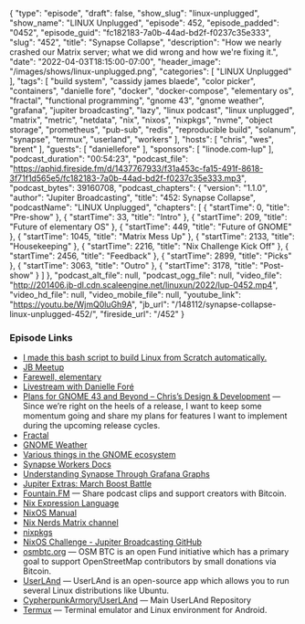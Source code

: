 {
  "type": "episode",
  "draft": false,
  "show_slug": "linux-unplugged",
  "show_name": "LINUX Unplugged",
  "episode": 452,
  "episode_padded": "0452",
  "episode_guid": "fc182183-7a0b-44ad-bd2f-f0237c35e333",
  "slug": "452",
  "title": "Synapse Collapse",
  "description": "How we nearly crashed our Matrix server; what we did wrong and how we're fixing it.",
  "date": "2022-04-03T18:15:00-07:00",
  "header_image": "/images/shows/linux-unplugged.png",
  "categories": [
    "LINUX Unplugged"
  ],
  "tags": [
    "build system",
    "cassidy james blaede",
    "color picker",
    "containers",
    "danielle fore",
    "docker",
    "docker-compose",
    "elementary os",
    "fractal",
    "functional programming",
    "gnome 43",
    "gnome weather",
    "grafana",
    "jupiter broadcasting",
    "lazy",
    "linux podcast",
    "linux unplugged",
    "matrix",
    "metric",
    "netdata",
    "nix",
    "nixos",
    "nixpkgs",
    "nvme",
    "object storage",
    "prometheus",
    "pub-sub",
    "redis",
    "reproducible build",
    "solanum",
    "synapse",
    "termux",
    "userland",
    "workers"
  ],
  "hosts": [
    "chris",
    "wes",
    "brent"
  ],
  "guests": [
    "daniellefore"
  ],
  "sponsors": [
    "linode.com-lup"
  ],
  "podcast_duration": "00:54:23",
  "podcast_file": "https://aphid.fireside.fm/d/1437767933/f31a453c-fa15-491f-8618-3f71f1d565e5/fc182183-7a0b-44ad-bd2f-f0237c35e333.mp3",
  "podcast_bytes": 39160708,
  "podcast_chapters": {
    "version": "1.1.0",
    "author": "Jupiter Broadcasting",
    "title": "452: Synapse Collapse",
    "podcastName": "LINUX Unplugged",
    "chapters": [
      {
        "startTime": 0,
        "title": "Pre-show"
      },
      {
        "startTime": 33,
        "title": "Intro"
      },
      {
        "startTime": 209,
        "title": "Future of elementary OS"
      },
      {
        "startTime": 449,
        "title": "Future of GNOME"
      },
      {
        "startTime": 1045,
        "title": "Matrix Mess Up"
      },
      {
        "startTime": 2133,
        "title": "Housekeeping"
      },
      {
        "startTime": 2216,
        "title": "Nix Challenge Kick Off"
      },
      {
        "startTime": 2456,
        "title": "Feedback"
      },
      {
        "startTime": 2899,
        "title": "Picks"
      },
      {
        "startTime": 3063,
        "title": "Outro"
      },
      {
        "startTime": 3178,
        "title": "Post-show"
      }
    ]
  },
  "podcast_alt_file": null,
  "podcast_ogg_file": null,
  "video_file": "http://201406.jb-dl.cdn.scaleengine.net/linuxun/2022/lup-0452.mp4",
  "video_hd_file": null,
  "video_mobile_file": null,
  "youtube_link": "https://youtu.be/WjmQ0luGh9A",
  "jb_url": "/148112/synapse-collapse-linux-unplugged-452/",
  "fireside_url": "/452"
}


### Episode Links

  * [I made this bash script to build Linux from Scratch automatically.](https://www.reddit.com/r/linux/comments/tuq1p3/i_made_this_bash_script_to_build_linux_from/ "I made this bash script to build Linux from Scratch automatically.")
  * [JB Meetup](http://meetup.com/jupiterbroadcasting "JB Meetup")
  * [Farewell, elementary](https://cassidyjames.com/blog/farewell-elementary/ "Farewell, elementary")
  * [Livestream with Danielle Foré](https://www.youtube.com/watch?v=Khvm9nldnNc "Livestream with Danielle Foré")
  * [Plans for GNOME 43 and Beyond – Chris’s Design & Development](https://blogs.gnome.org/christopherdavis/2022/04/03/plans-for-gnome-43-and-beyond/ "Plans for GNOME 43 and Beyond – Chris’s Design & Development") — Since we’re right on the heels of a release, I want to keep some momentum going and share my plans for features I want to implement during the upcoming release cycles.
  * [Fractal](https://gitlab.gnome.org/GNOME/fractal "Fractal")
  * [GNOME Weather](https://gitlab.gnome.org/GNOME/gnome-weather "GNOME Weather")
  * [Various things in the GNOME ecosystem](https://gitlab.gnome.org/dashboard/merge_requests?scope=all&utf8=%E2%9C%93&state=all&author_username=BrainBlasted "Various things in the GNOME ecosystem")
  * [Synapse Workers Docs](https://github.com/matrix-org/synapse/blob/develop/docs/workers.md "Synapse Workers Docs")
  * [Understanding Synapse Through Grafana Graphs](https://matrix-org.github.io/synapse/latest/usage/administration/understanding_synapse_through_grafana_graphs.html "Understanding Synapse Through Grafana Graphs")
  * [Jupiter Extras: March Boost Battle](https://extras.show/84 "Jupiter Extras: March Boost Battle")
  * [Fountain.FM](http://fountain.fm/ "Fountain.FM") — Share podcast clips and support creators with Bitcoin.
  * [Nix Expression Language](https://nixos.org/manual/nix/stable/ "Nix Expression Language")
  * [NixOS Manual](https://nixos.org/manual/nixos/stable/ "NixOS Manual")
  * [Nix Nerds Matrix channel](https://linuxunplugged.com/matrixinfo "Nix Nerds Matrix channel")
  * [nixpkgs](https://github.com/NixOS/nixpkgs "nixpkgs")
  * [NixOS Challenge - Jupiter Broadcasting GitHub](https://github.com/JupiterBroadcasting/nixos-challenge "NixOS Challenge - Jupiter Broadcasting GitHub")
  * [osmbtc.org](http://osmbtc.org/ "osmbtc.org") — OSM BTC is an open Fund initiative which has a primary goal to support OpenStreetMap contributors by small donations via Bitcoin.
  * [UserLAnd](https://play.google.com/store/apps/details?id=tech.ula&hl=en_US&gl=US "UserLAnd") — UserLAnd is an open-source app which allows you to run several Linux distributions like Ubuntu.
  * [CypherpunkArmory/UserLAnd](https://github.com/CypherpunkArmory/UserLAnd "CypherpunkArmory/UserLAnd") — Main UserLAnd Repository
  * [Termux](https://termux.com/ "Termux") — Terminal emulator and Linux environment for Android.


